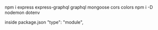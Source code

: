 npm i express express-graphql graphql mongoose cors colors
npm i -D nodemon dotenv

inside package.json "type": "module",